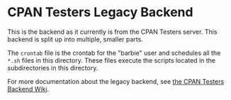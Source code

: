 
# CPAN Testers Legacy Backend

This is the backend as it currently is from the CPAN Testers server.
This backend is split up into multiple, smaller parts.

The `crontab` file is the crontab for the "barbie" user and schedules
all the `*.sh` files in this directory. These files execute the scripts
located in the subdirectories in this directory.

For more documentation about the legacy backend, see [the CPAN Testers
Backend Wiki](https://github.com/cpan-testers/cpantesters-backend/wiki).

